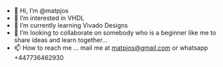 - 👋 Hi, I’m @matpjos
- 👀 I’m interested in VHDL
- 🌱 I’m currently learning Vivado Designs
- 💞️ I’m looking to collaborate on somebody who is a beginner like me to share ideas and learn together... 
- 📫 How to reach me ... mail me at matpjos@gmail.com or whatsapp +447736462930

<!---
matpjos/matpjos is a ✨ special ✨ repository because its `README.md` (this file) appears on your GitHub profile.
You can click the Preview link to take a look at your changes.
--->
